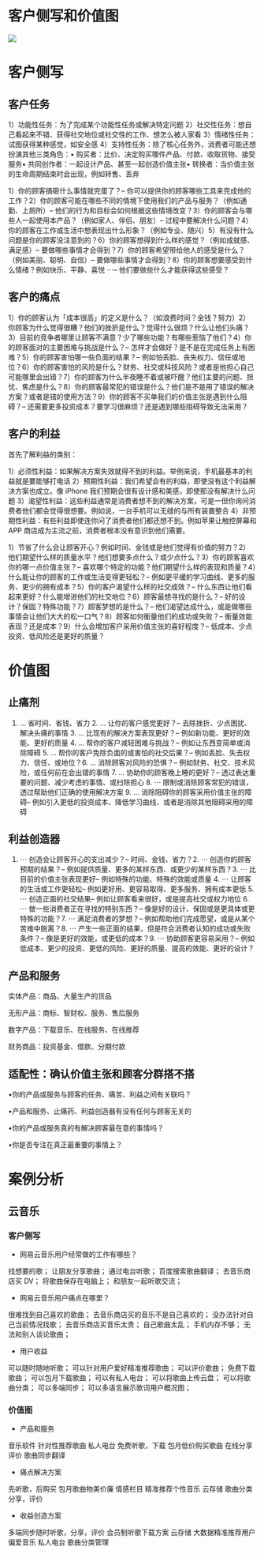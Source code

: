 # 客户侧写和价值图

![](https://ww1.sinaimg.cn/large/007rAy9hgy1g0ogihjc3ij30jg0cfwgy.jpg)

# 客户侧写

## 客户任务

1）功能性任务：为了完成某个功能性任务或解决特定问题 2）社交性任务：想自己看起来不错、获得社交地位或社交性的工作、想怎么被人家看 3）情绪性任务：试图获得某种感觉，如安全感 4）支持性任务：除了核心任务外，消费者可能还想扮演其他三类角色：• 购买者：比价、决定购买哪件产品、付款、收取货物、接受服务• 共同创作者：一起设计产品、甚至一起创造价值主张• 转换者：当价值主张的生命周期结束时会出现，例如转售、丢弃

1）你的顾客搞砸什么事情就完蛋了？– 你可以提供你的顾客哪些工具来完成他的工作？2）你的顾客可能在哪些不同的情境下使用我们的产品与服务？（例如通勤、上厕所）– 他们的行为和目标会如何根据这些情境改变？3）你的顾客会与哪些人一起使用本产品？（例如家人、伴侣、朋友）– 过程中要解决什么问题？4）你的顾客在工作或生活中想表现出什么形象？（例如专业、随兴）5）有没有什么问题是你的顾客没注意到的？6）你的顾客想得到什么样的感觉？（例如成就感、满足感）– 要做哪些事情才会得到？7）你的顾客希望带给他人的感受是什么？（例如美丽、聪明、自信）– 要做哪些事情才会得到？8）你的顾客想要感受到什么情绪？例如快乐、平静、喜悦 ⋯– 他们要做些什么才能获得这些感受？

## 客户的痛点

1）你的顾客认为「成本很高」的定义是什么？（如浪费时间？金钱？努力）2）你顾客为什么觉得很糟？他们的挫折是什么？觉得什么很烦？什么让他们头痛？3）目前的竞争者哪里让顾客不满意？少了哪些功能？有哪些惹恼了他们？4）你的顾客面对的主要困难与挑战是什么？– 怎样才会做好？是不是在完成任务上有困难？5）你的顾客害怕哪一些负面的结果？– 例如怕丢脸、丧失权力、信任或地位？6）你的顾客害怕的风险是什么？财务、社交或科技风险？或者是他担心自己可能哪里会出错？7）你的顾客为什么半夜睡不着或被吓醒？他们主要的问题、担忧、焦虑是什么？8）你的顾客最常犯的错误是什么？他们是不是用了错误的解决方案？或者是错的使用方法？9）你的顾客不买单我们的价值主张是遇到什么阻碍？– 还需要更多投资成本？要学习很麻烦？还是遇到哪些阻碍导致无法采用？

## 客户的利益

首先了解利益的类别：

1）必须性利益：如果解决方案失效就得不到的利益。举例来说，手机最基本的利益就是要能够打电话 2）预期性利益：我们希望会有的利益，即使没有这个利益解决方案也成立。像 iPhone 我们预期会很有设计感和美感，即使那没有解决什么问题 3）渴望性利益：这些利益通常是消费者想不到的解决方案，可是一但你询问消费者他们都会觉得很想要。例如说，一台手机可以无缝的与所有装置整合 4）非预期性利益：有些利益即使连你问了消费者他们都还想不到。例如苹果让触控屏幕和 APP 商店成为主流之前，消费者根本没有意识到他们需要。

1）节省了什么会让顾客开心？例如时间、金钱或是他们觉得有价值的努力？2）他们期望什么样的质量水平？他们想要多点什么？或少点什么？3）你的顾客喜欢你的哪一点价值主张？– 喜欢哪个特定的功能？他们期望什么样的表现和质量？4）什么能让你的顾客的工作或生活变得更轻松？– 例如更平缓的学习曲线、更多的服务、更少的拥有成本？5）你的客户渴望什么样的社交成效？– 什么东西让他们看起来更好？什么能增进他们的社交地位？6）顾客最想寻找的是什么？– 好的设计？保固？特殊功能？7）顾客梦想的是什么？– 他们渴望达成什么，或是做哪些事情会让他们大大的松一口气？8）顾客如何衡量他们的成功或失败？– 衡量效能表现？还是成本？9）什么会增加客户采用价值主张的喜好程度？– 低成本、少点投资、低风险还是更好的质量？

# 价值图

## 止痛剂

1. ... 省时间、省钱、省力 2. ... 让你的客户感觉更好？– 去除挫折、少点困扰、解决头痛的事情 3. ... 比现有的解决方案表现更好？– 例如新功能、更好的效能、更好的质量 4. ... 帮你的客户减轻困难与挑战？– 例如让东西变简单或消除障碍 5. ... 帮你的客户免除负面的或害怕的社交后果？– 例如丢脸、失去权力、信任、或地位？6. ... 消除顾客对风险的恐惧？– 例如财务、社交、技术风险，或任何前在会出错的事情 7. ... 协助你的顾客晚上睡的更好？– 透过表达重要的问题、减少考虑的事情、或扫除担心 8. ⋯ 限制或消除顾客常犯的错误，透过帮助他们正确的使用解决方案 9. ... 消除阻碍你的顾客采用价值主张的障碍– 例如引入更低的投资成本、降低学习曲线、或者是消除其他阻碍采用的障碍

## 利益创造器

1. ⋯ 创造会让顾客开心的支出减少？– 时间、金钱、省力？2. ⋯ 创造你的顾客预期的结果？– 例如提供质量、更多的某样东西、或更少的某样东西？3. ⋯ 比目前的价值主张表现更好– 例如特殊的功能、特殊的效能或质量 4. ⋯ 让顾客的生活或工作更轻松– 例如更好用、更容易取得、更多服务、拥有成本更低 5. ⋯ 创造正面的社交结果– 例如让顾客看来很好，或是提高社交或权力地位 6. ⋯ 做一些消费者正在寻找的特别东西？– 像是好的设计、保固或是更具体或更特殊的功能？7. ⋯ 满足消费者的梦想？– 例如帮助他们完成愿望，或是从某个苦难中脱离？8. ⋯ 产生一些正面的结果，但是符合消费者认知的成功或失败条件？– 像是更好的效能，或更低的成本？9. ⋯ 协助顾客更容易采用？– 例如低成本、更少的投资、更低的风险、更好的质量、提高的效能、更好的设计？

## 产品和服务

实体产品：商品、大量生产的货品

无形产品：商标、智财权、服务、售后服务

数字产品：下载音乐、在线服务、在线推荐

财务商品：投资基金、借款、分期付款

## 适配性：确认价值主张和顾客分群搭不搭

•你的产品或服务与顾客的任务、痛苦、利益之间有关联吗？

•产品和服务、止痛药、利益创造器有没有任何与顾客无关的

•你的产品或服务真的有解决顾客最在意的事情吗？

•你是否专注在真正最重要的事情上？

# 案例分析

## 云音乐

### 客户侧写

- 网易云音乐用户经常做的工作有哪些？

找想要的歌；
让朋友分享歌曲；
通过电台听歌；
百度搜索歌曲翻译；
去音乐商店买 DV；
将歌曲保存在电脑上；
和朋友一起听歌交流；

- 网易云音乐用户痛点在哪里？

很难找到自己喜欢的歌曲；
去音乐商店买的音乐不是自己喜欢的；
没办法针对自己当前情况找歌；
去音乐商店买音乐太贵；
自己歌曲太乱；
手机内存不够；
无法和别人谈论歌曲；

- 用户收益

可以随时随地听歌；
可以针对用户爱好精准推荐歌曲；
可以评价歌曲；
免费下载歌曲；
可以包月下载歌曲；
可以有私人电台；
可以将歌曲上传云盘；
可以将歌曲分类；
可以多端同步；
可以多语言展示歌词用户概况图；

### 价值图

- 产品和服务

音乐软件
针对性推荐歌曲
私人电台
免费听歌，下载
包月低价购买歌曲
在线分享评价
歌曲同步翻译

- 痛点解决方案

先听歌，后购买
包月歌曲物美价廉
情感栏目
精准推荐个性音乐
云存储
歌曲分类
分享，评价

- 收益创造方案

多端同步随时听歌，分享，评价
会员制听歌下载方案
云存储
大数据精准推荐用户偏爱音乐
私人电台
歌曲分类管理
